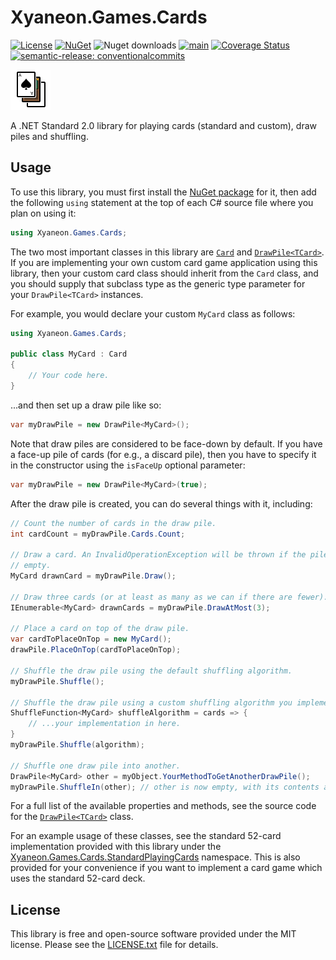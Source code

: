 # Xyaneon.Games.Cards

[![License](https://img.shields.io/github/license/Xyaneon/Xyaneon.Games.Cards)][License]
[![NuGet](https://img.shields.io/nuget/v/Xyaneon.Games.Cards.svg?style=flat)][NuGet package]
![Nuget downloads](https://img.shields.io/nuget/dt/Xyaneon.Games.Cards)
[![main](https://github.com/Xyaneon/Xyaneon.Games.Cards/actions/workflows/main.yml/badge.svg)](https://github.com/Xyaneon/Xyaneon.Games.Cards/actions/workflows/main.yml)
[![Coverage Status](https://coveralls.io/repos/github/Xyaneon/Xyaneon.Games.Cards/badge.svg?branch=main)](https://coveralls.io/github/Xyaneon/Xyaneon.Games.Cards?branch=main)
[![semantic-release: conventionalcommits](https://img.shields.io/badge/semantic--release-conventionalcommits-e10079?logo=semantic-release)](https://github.com/semantic-release/semantic-release)

![Package Icon][icon]

A .NET Standard 2.0 library for playing cards (standard and custom), draw piles
and shuffling.

## Usage

To use this library, you must first install the [NuGet package][NuGet package]
for it, then add the following `using` statement at the top of each C# source
file where you plan on using it:

```csharp
using Xyaneon.Games.Cards;
```

The two most important classes in this library are [`Card`][Card class] and
[`DrawPile<TCard>`][DrawPile class]. If you are implementing your own custom
card game application using this library, then your custom card class should
inherit from the `Card` class, and you should supply that subclass type as the
generic type parameter for your `DrawPile<TCard>` instances.

For example, you would declare your custom `MyCard` class as follows:

```csharp
using Xyaneon.Games.Cards;

public class MyCard : Card
{
    // Your code here.
}
```

...and then set up a draw pile like so:

```csharp
var myDrawPile = new DrawPile<MyCard>();
```

Note that draw piles are considered to be face-down by default. If you have a
face-up pile of cards (for e.g., a discard pile), then you have to specify it
in the constructor using the `isFaceUp` optional parameter:

```csharp
var myDrawPile = new DrawPile<MyCard>(true);
```

After the draw pile is created, you can do several things with it, including:

```csharp
// Count the number of cards in the draw pile.
int cardCount = myDrawPile.Cards.Count;

// Draw a card. An InvalidOperationException will be thrown if the pile is
// empty.
MyCard drawnCard = myDrawPile.Draw();

// Draw three cards (or at least as many as we can if there are fewer).
IEnumerable<MyCard> drawnCards = myDrawPile.DrawAtMost(3);

// Place a card on top of the draw pile.
var cardToPlaceOnTop = new MyCard();
drawPile.PlaceOnTop(cardToPlaceOnTop);

// Shuffle the draw pile using the default shuffling algorithm.
myDrawPile.Shuffle();

// Shuffle the draw pile using a custom shuffling algorithm you implemented.
ShuffleFunction<MyCard> shuffleAlgorithm = cards => {
    // ...your implementation in here.
}
myDrawPile.Shuffle(algorithm);

// Shuffle one draw pile into another.
DrawPile<MyCard> other = myObject.YourMethodToGetAnotherDrawPile();
myDrawPile.ShuffleIn(other); // other is now empty, with its contents added to myDrawPile.
```

For a full list of the available properties and methods, see the source code
for the [`DrawPile<TCard>`][DrawPile class] class.

For an example usage of these classes, see the standard 52-card implementation
provided with this library under the
[Xyaneon.Games.Cards.StandardPlayingCards][StandardPlayingCards] namespace.
This is also provided for your convenience if you want to implement a card game
which uses the standard 52-card deck.

## License

This library is free and open-source software provided under the MIT license.
Please see the [LICENSE.txt][License] file for details.

[Card class]: https://github.com/Xyaneon/Xyaneon.Games.Cards/blob/main/Xyaneon.Games.Cards/Card.cs
[DrawPile class]: https://github.com/Xyaneon/Xyaneon.Games.Cards/blob/main/Xyaneon.Games.Cards/DrawPile.cs
[icon]: https://raw.githubusercontent.com/Xyaneon/Xyaneon.Games.Cards/main/Xyaneon.Games.Cards/images/icon.png
[License]: https://github.com/Xyaneon/Xyaneon.Games.Cards/blob/main/LICENSE.txt
[NuGet package]: https://www.nuget.org/packages/Xyaneon.Games.Cards/
[StandardPlayingCards]: https://github.com/Xyaneon/Xyaneon.Games.Cards/tree/main/Xyaneon.Games.Cards/StandardPlayingCards
